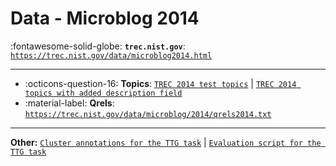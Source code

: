 # Data - Microblog 2014 

:fontawesome-solid-globe: **`trec.nist.gov`**: [`https://trec.nist.gov/data/microblog2014.html`](https://trec.nist.gov/data/microblog2014.html)

---

- :octicons-question-16: **Topics**: [`TREC 2014 test topics`](https://trec.nist.gov/data/microblog/2014/topics.MB171-225.txt) | [`TREC 2014 topics with added description field`](https://trec.nist.gov/data/microblog/2014/topics.desc.MB171-225.txt)
- :material-label: **Qrels**: [`https://trec.nist.gov/data/microblog/2014/qrels2014.txt`](https://trec.nist.gov/data/microblog/2014/qrels2014.txt)


---

**Other:** [`Cluster annotations for the TTG task`](https://trec.nist.gov/data/microblog/2014/trec2014_mb_ttg_clusters.json) | [`Evaluation script for the TTG task`](https://trec.nist.gov/data/microblog/2014/ttg_eval.py)
